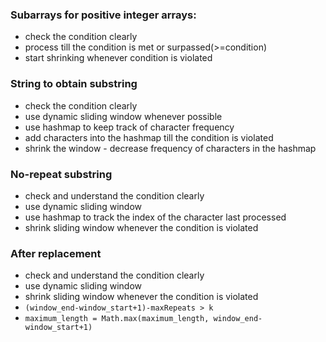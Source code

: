 ### Subarrays for positive integer arrays: 
- check the condition clearly
- process till the condition is met or surpassed(>=condition)
- start shrinking whenever condition is violated

### String to obtain substring 
- check the condition clearly
- use dynamic sliding window whenever possible
- use hashmap to keep track of character frequency
- add characters into the hashmap till the condition is violated
-  shrink the window - decrease frequency of characters in the hashmap

### No-repeat substring
- check and understand the condition clearly
- use dynamic sliding window
- use hashmap to track the index of the character last processed
- shrink sliding window whenever the condition is violated

### After replacement
- check and understand the condition clearly
- use dynamic sliding window
- shrink sliding window whenever the condition is violated 
- ```(window_end-window_start+1)-maxRepeats > k ```
- ```maximum_length = Math.max(maximum_length, window_end-window_start+1)```
